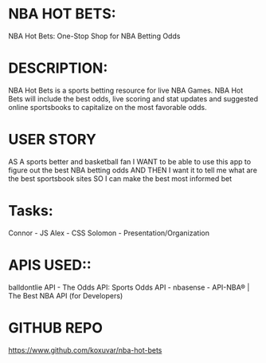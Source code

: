 # NBA HOT BETS: 
NBA Hot Bets: One-Stop Shop for NBA Betting Odds

# DESCRIPTION:
NBA Hot Bets is a sports betting resource for live NBA Games. NBA Hot Bets will include the best odds, live scoring and stat updates and suggested online sportsbooks to capitalize on the most favorable odds.

# USER STORY
AS A sports better and basketball fan
I WANT to be able to use this app to figure out the best NBA betting odds 
AND THEN I want it to tell me what are the best sportsbook sites
SO I can make the best most informed bet

# Tasks:
Connor - JS 
Alex - CSS
Solomon - Presentation/Organization 

# APIS USED::
balldontlie API - The Odds API: Sports Odds API - nbasense - API-NBA® | The Best NBA API (for Developers) 

# GITHUB REPO
https://www.github.com/koxuvar/nba-hot-bets 
